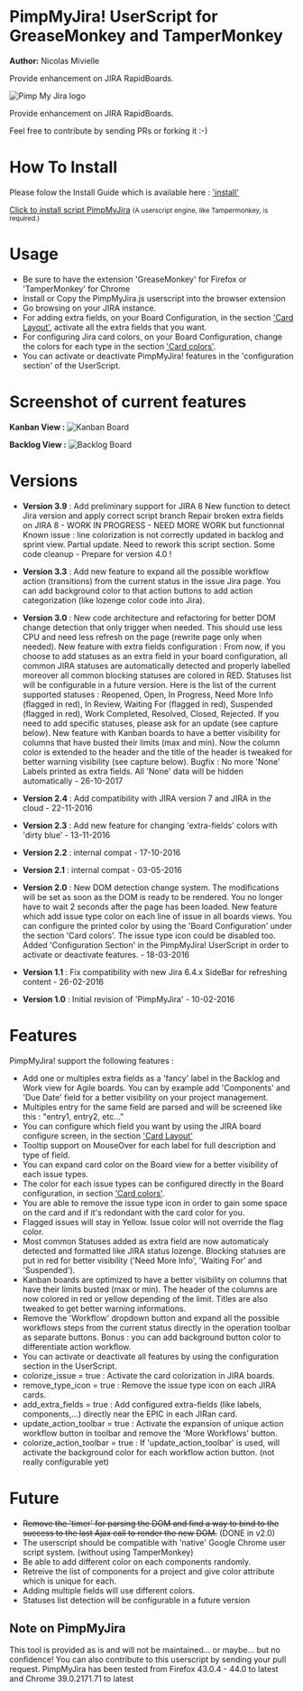 # PimpMyJira! UserScript for GreaseMonkey and TamperMonkey
**Author:** Nicolas Mivielle

Provide enhancement on JIRA RapidBoards.

![Pimp My Jira logo](https://github.com/sonic1200/PimpMyJira/raw/master/PimpMyJira_new2.png)

Provide enhancement on JIRA RapidBoards.

Feel free to contribute by sending PRs or forking it :-)

# How To Install

Please folow the Install Guide which is available here : ['install'](https://github.com/sonic1200/PimpMyJira/blob/master/INSTALL.md)

<a href="https://raw.githubusercontent.com/sonic1200/PimpMyJira/master/PimpMyJira.js">Click to install script PimpMyJira</a>
<small>(A userscript engine, like Tampermonkey, is required.)</small>

# Usage

- Be sure to have the extension 'GreaseMonkey' for Firefox or 'TamperMonkey' for Chrome
- Install or Copy the PimpMyJira.js userscript into the browser extension
- Go browsing on your JIRA instance.
- For adding extra fields, on your Board Configuration, in the section ['Card Layout'](https://confluence.atlassian.com/agile/jira-agile-user-s-guide/configuring-a-board/customising-cards#CustomisingCards-fieldsAddingfieldstocards), activate all the extra fields that you want.
- For configuring Jira card colors, on your Board Configuration, change the colors for each type in the section ['Card colors'](https://confluence.atlassian.com/agile067/jira-agile-user-s-guide/configuring-a-board/customising-cards).
- You can activate or deactivate PimpMyJira! features in the 'configuration section' of the UserScript.

# Screenshot of current features
**Kanban View :**
![Kanban Board](https://github.com/sonic1200/PimpMyJira/raw/master/screen1.png)

**Backlog View :**
![Backlog Board](https://github.com/sonic1200/PimpMyJira/raw/master/screen2.png)

# Versions
- **Version 3.9** : Add preliminary support for JIRA 8
                    New function to detect Jira version and apply correct script branch
		    Repair broken extra fields on JIRA 8 - WORK IN PROGRESS - NEED MORE WORK but functionnal
		    Known issue : line colorization is not correctly updated in backlog and sprint view. Partial update. Need to rework this script section.
		    Some code cleanup - Prepare for version 4.0 !
		    
- **Version 3.3** : Add new feature to expand all the possible workflow action (transitions) from the current status in the issue Jira page. You can add background color to that action buttons to add action categorization (like lozenge color code into Jira).

- **Version 3.0** : New code architecture and refactoring for better DOM change detection that only trigger when needed. This should use less CPU and need less refresh on the page (rewrite page only when needed).
					New feature with extra fields configuration : From now, if you choose to add statuses as an extra field in your board configuration, all common JIRA statuses are automatically detected and properly labelled moreover all common blocking statuses are colored in RED. Statuses list will be configurable in a future version.
                    Here is the list of the current supported statuses : Reopened, Open, In Progress, Need More Info (flagged in red), In Review, Waiting For (flagged in red), Suspended (flagged in red), Work Completed, Resolved, Closed, Rejected. If you need to add specific statuses, please ask for an update (see capture below).
                    New feature with Kanban boards to have a better visibility for columns that have busted their limits (max and min). Now the column color is extended to the header and the title of the header is tweaked for better warning visibility (see capture below).
                    Bugfix : No more 'None' Labels printed as extra fields. All 'None' data will be hidden automatically - 26-10-2017

- **Version 2.4** : Add compatibility with JIRA version 7 and JIRA in the cloud - 22-11-2016

- **Version 2.3** : Add new feature for changing 'extra-fields' colors with 'dirty blue' - 13-11-2016

- **Version 2.2** : internal compat - 17-10-2016

- **Version 2.1** : internal compat - 03-05-2016

- **Version 2.0** : New DOM detection change system. The modifications will be set as soon as the DOM is ready to be rendered. You no longer have to wait 2 seconds after the page has been loaded.
                    New feature which add issue type color on each line of issue in all boards views. You can configure the printed color by using the 'Board Configuration' under the section 'Card colors'. The issue type icon could be disabled too.
                    Added 'Configuration Section' in the PimpMyJira! UserScript in order to activate or deactivate features. - 18-03-2016

- **Version 1.1** : Fix compatibility with new Jira 6.4.x SideBar for refreshing content - 26-02-2016

- **Version 1.0** : Initial revision of 'PimpMyJira' - 10-02-2016


# Features

PimpMyJira! support the following features :

- Add one or multiples extra fields as a 'fancy' label in the Backlog and Work view for Agile boards. You can by example add 'Components' and 'Due Date' field for a better visibility on your project management.
- Multiples entry for the same field are parsed and will be screened like this : "entry1, entry2, etc..."
- You can configure which field you want by using the JIRA board configure screen, in the section ['Card Layout'](https://confluence.atlassian.com/agile/jira-agile-user-s-guide/configuring-a-board/customising-cards#CustomisingCards-fieldsAddingfieldstocards)
- Tooltip support on MouseOver for each label for full description and type of field.
- You can expand card color on the Board view for a better visibility of each issue types.
- The color for each issue types can be configured directly in the Board configuration, in section ['Card colors'](https://confluence.atlassian.com/agile067/jira-agile-user-s-guide/configuring-a-board/customising-cards).
- You are able to remove the issue type icon in order to gain some space on the card and if it's redondant with the card color for you.
- Flagged issues will stay in Yellow. Issue color will not override the flag color.
- Most common Statuses added as extra field are now automaticaly detected and formatted like JIRA status lozenge. Blocking statuses are put in red for better visibility ('Need More Info',  'Waiting For' and 'Suspended').
- Kanban boards are optimized to have a better visibility on columns that have their limits busted (max or min). The header of the columns are now colored in red or yellow depending of the limit. Titles are also tweaked to get better warning informations.
- Remove the 'Workflow' dropdown button and expand all the possible workflows steps from the current status directly in the operation toolbar as separate buttons. Bonus : you can add background button color to differentiate action workflow.
- You can activate or deactivate all features by using the configuration section in the UserScript.
 - colorize_issue = true : Activate the card colorization in JIRA boards.
 - remove_type_icon = true : Remove the issue type icon on each JIRA cards.
 - add_extra_fields = true : Add configured extra-fields (like labels, components,…) directly near the EPIC in each JIRan card.
 - update_action_toolbar = true : Activate the expansion of unique action workflow button in toolbar and remove the 'More Workflows' button.
 - colorize_action_toolbar = true : If 'update_action_toolbar' is used, will activate the background color for each workflow action button. (not really configurable yet)


# Future

- ~~Remove the 'timer' for parsing the DOM and find a way to bind to the success to the last Ajax call to render the new DOM.~~ (DONE in v2.0)
- The userscript should be compatible with 'native' Google Chrome user script system. (without using TamperMonkey)
- Be able to add different color on each components randomly.
- Retreive the list of components for a project and give color attribute which is unique for each.
- Adding multiple fields will use different colors.
- Statuses list detection will be configurable in a future version

## Note on PimpMyJira

This tool is provided as is and will not be maintained... or maybe... but no confidence!
You can also contribute to this userscript by sending your pull request.
PimpMyJira has been tested from Firefox 43.0.4 - 44.0 to latest and Chrome 39.0.2171.71 to latest
